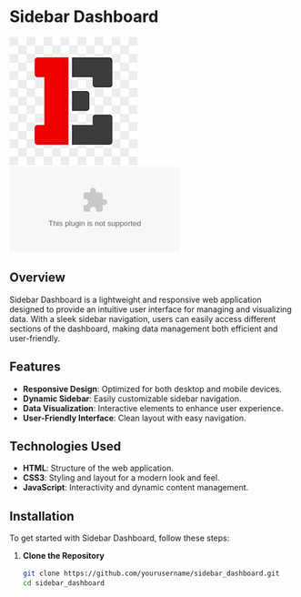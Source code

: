 # Sidebar Dashboard

![Sidebar Dashboard Logo](logo.png)
![Live Preview](dash.hidasietele.com)

## Overview

Sidebar Dashboard is a lightweight and responsive web application designed to provide an intuitive user interface for managing and visualizing data. With a sleek sidebar navigation, users can easily access different sections of the dashboard, making data management both efficient and user-friendly.

## Features

- **Responsive Design**: Optimized for both desktop and mobile devices.
- **Dynamic Sidebar**: Easily customizable sidebar navigation.
- **Data Visualization**: Interactive elements to enhance user experience.
- **User-Friendly Interface**: Clean layout with easy navigation.

## Technologies Used

- **HTML**: Structure of the web application.
- **CSS3**: Styling and layout for a modern look and feel.
- **JavaScript**: Interactivity and dynamic content management.

## Installation

To get started with Sidebar Dashboard, follow these steps:

1. **Clone the Repository**
   ```bash
   git clone https://github.com/yourusername/sidebar_dashboard.git
   cd sidebar_dashboard
   ```
